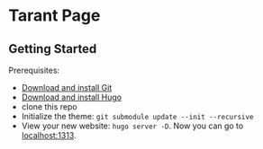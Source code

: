 # Tarant Page

## Getting Started

Prerequisites:

* [Download and install Git](https://git-scm.com/downloads)
* [Download and install Hugo](https://gohugo.io/getting-started/installing/#quick-install)
* clone this repo
* Initialize the theme: `git submodule update --init --recursive`
* View your new website: `hugo server -D`. Now you can go to [localhost:1313](http://localhost:1313).


